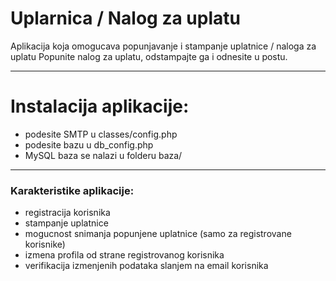 # Uplarnica / Nalog za uplatu
Aplikacija koja omogucava popunjavanje i stampanje uplatnice / naloga za uplatu
Popunite nalog za uplatu, odstampajte ga i odnesite u postu.

-------------------------------------------------------------------------------


# Instalacija aplikacije:
- podesite SMTP u classes/config.php
- podesite bazu u db_config.php
- MySQL baza se nalazi u folderu baza/

---

### Karakteristike aplikacije:
- registracija korisnika
- stampanje uplatnice
- mogucnost snimanja popunjene uplatnice (samo za registrovane korisnike)
- izmena profila od strane registrovanog korisnika
- verifikacija izmenjenih podataka slanjem na email korisnika


